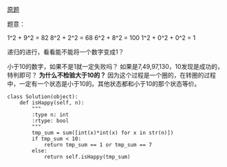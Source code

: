 [原题](https://leetcode.com/problems/happy-number/)

题意：

1^2 + 9^2 = 82
8^2 + 2^2 = 68
6^2 + 8^2 = 100
1^2 + 0^2 + 0^2 = 1

递归的进行，看看能不能将一个数字变成1？

小于10的数字，如果不是1就一定失败吗？
如果是7,49,97,130，10发现是成功的，特判即可？
**为什么不检验大于10的？**
因为这个过程是一个圈的，在转圈的过程中，一定有一个状态是小于10的。其他状态都和小于10的那个状态等价。

```
class Solution(object):
    def isHappy(self, n):
        """
        :type n: int
        :rtype: bool
        """
        tmp_sum = sum([int(x)*int(x) for x in str(n)])
        if tmp_sum < 10:
            return tmp_sum == 1 or tmp_sum == 7
        else:
            return self.isHappy(tmp_sum)
```